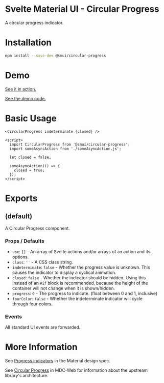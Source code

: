 # Svelte Material UI - Circular Progress

A circular progress indicator.

# Installation

```sh
npm install --save-dev @smui/circular-progress
```

# Demo

[See it in action.](https://sveltematerialui.com/demo/circular-progress)

[See the demo code.](https://github.com/hperrin/svelte-material-ui/blob/master/site/src/routes/demo/circular-progress/)

# Basic Usage

```svelte
<CircularProgress indeterminate {closed} />

<script>
  import CircularProgress from '@smui/circular-progress';
  import someAsyncAction from './someAsyncAction.js';

  let closed = false;

  someAsyncAction(() => {
    closed = true;
  });
</script>
```

# Exports

## (default)

A Circular Progress component.

### Props / Defaults

- `use`: `[]` - An array of Svelte actions and/or arrays of an action and its options.
- `class`: `''` - A CSS class string.
- `indeterminate`: `false` - Whether the progress value is unknown. This causes the indicator to display a cyclical animation.
- `closed`: `false` - Whether the indicator should be hidden. Using this instead of an `#if` block is recommended, because the height of the container will not change when it is shown/hidden.
- `progress`: `0` - The progress to indicate. (float between 0 and 1, inclusive)
- `fourColor`: `false` - Whether the indeterminate indicator will cycle through four colors.

### Events

All standard UI events are forwarded.

# More Information

See [Progress indicators](https://material.io/components/progress-indicators) in the Material design spec.

See [Circular Progress](https://github.com/material-components/material-components-web/tree/v10.0.0/packages/mdc-circular-progress) in MDC-Web for information about the upstream library's architecture.
